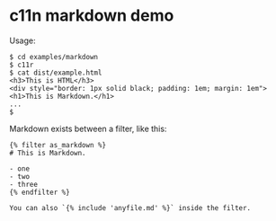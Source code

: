 # c11n markdown demo

Usage:

```
$ cd examples/markdown
$ c11r
$ cat dist/example.html
<h3>This is HTML</h3>
<div style="border: 1px solid black; padding: 1em; margin: 1em">
<h1>This is Markdown.</h1>
...
$
```

Markdown exists between a filter, like this:

```
{% filter as_markdown %}
# This is Markdown.

- one
- two
- three
{% endfilter %}

You can also `{% include 'anyfile.md' %}` inside the filter.


